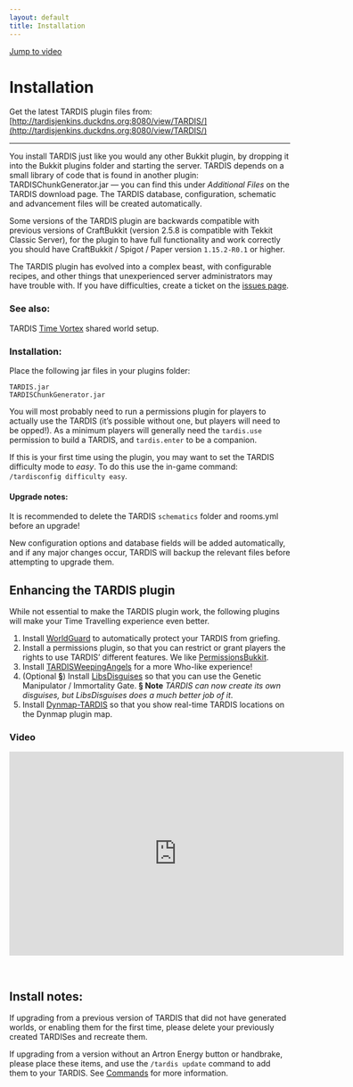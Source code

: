 ```yaml
---
layout: default
title: Installation
---
```


[Jump to video](#video)

# Installation

Get the latest TARDIS plugin files from: [http://tardisjenkins.duckdns.org:8080/view/TARDIS/](http://tardisjenkins.duckdns.org:8080/view/TARDIS/)

* * *

You install TARDIS just like you would any other Bukkit plugin, by dropping it into the Bukkit plugins folder and starting the server. TARDIS depends on a small library of code that is found in another plugin: TARDISChunkGenerator.jar — you can find this under _Additional Files_ on the TARDIS download page. The TARDIS database, configuration, schematic and advancement files will be created automatically.

Some versions of the TARDIS plugin are backwards compatible with previous versions of CraftBukkit (version 2.5.8 is compatible with Tekkit Classic Server), for the plugin to have full functionality and work correctly you should have CraftBukkit / Spigot / Paper version `1.15.2-R0.1` or higher.

The TARDIS plugin has evolved into a complex beast, with configurable recipes, and other things that unexperienced server administrators may have trouble with. If you have difficulties, create a ticket on the [issues page](https://github.com/eccentricdevotion/TARDIS/issues).

### See also:

TARDIS [Time Vortex](time-vortex.html) shared world setup.

### Installation:

Place the following jar files in your plugins folder:

    TARDIS.jar
    TARDISChunkGenerator.jar

You will most probably need to run a permissions plugin for players to actually use the TARDIS (it’s possible without one, but players will need to be opped!). As a minimum players will generally need the `tardis.use` permission to build a TARDIS, and `tardis.enter` to be a companion.

If this is your first time using the plugin, you may want to set the TARDIS difficulty mode to _easy_. To do this use the in-game command: `/tardisconfig difficulty easy`.

#### Upgrade notes:

It is recommended to delete the TARDIS `schematics` folder and rooms.yml before an upgrade!

New configuration options and database fields will be added automatically, and if any major changes occur, TARDIS will backup the relevant files before attempting to upgrade them.

## Enhancing the TARDIS plugin

While not essential to make the TARDIS plugin work, the following plugins will make your Time Travelling experience even better.

1. Install [WorldGuard](http://dev.bukkit.org/bukkit-plugins/worldguard) to automatically protect your TARDIS from griefing.
2. Install a permissions plugin, so that you can restrict or grant players the rights to use TARDIS’ different features. We like [PermissionsBukkit](http://dev.bukkit.org/bukkit-plugins/permbukkit/).
3. Install [TARDISWeepingAngels](weeping-angels.html) for a more Who-like experience!
4. (Optional **§**) Install [LibsDisguises](https://www.spigotmc.org/resources/libs-disguises-free.81/) so that you can use the Genetic Manipulator / Immortality Gate. **§ Note** _TARDIS can now create its own disguises, but LibsDisguises does a much better job of it_.
5. Install [Dynmap-TARDIS](http://dev.bukkit.org/bukkit-plugins/dynmap-tardis/) so that you show real-time TARDIS locations on the Dynmap plugin map.

### Video
<iframe src="https://player.vimeo.com/video/58356201" width="600" height="366" frameborder="0" webkitallowfullscreen mozallowfullscreen allowfullscreen></iframe>

&nbsp;

## Install notes:

If upgrading from a previous version of TARDIS that did not have generated worlds, or enabling them for the first time, please delete your previously created TARDISes and recreate them.

If upgrading from a version without an Artron Energy button or handbrake, please place these items, and use the `/tardis update` command to add them to your TARDIS. See [Commands](tardis-commands.html#update) for more information.
